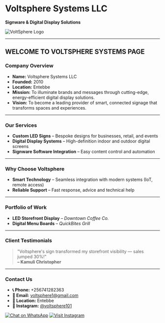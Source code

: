 # Voltsphere Systems LLC

**Signware & Digital Display Solutions**

![VoltSphere Logo](https://iili.io/3iKFfkX.jpg)

---

## WELCOME TO VOLTSPHERE SYSTEMS PAGE

### Company Overview

- **Name:** Voltsphere Systems LLC  
- **Founded:** 2010  
- **Location:** Entebbe  
- **Mission:** To illuminate brands and messages through cutting-edge, energy-efficient digital display solutions.  
- **Vision:** To become a leading provider of smart, connected signage that transforms spaces and experiences.  

---

### Our Services

- **Custom LED Signs** – Bespoke designs for businesses, retail, and events  
- **Digital Display Systems** – High-definition indoor and outdoor digital screens  
- **Signware Software Integration** – Easy content control and automation  

---

### Why Choose Voltsphere

- **Smart Technology** – Seamless integration with modern systems (IoT, remote access)  
- **Reliable Support** – Fast response, advice and technical help  

---

### Portfolio of Work

- **LED Storefront Display** – *Downtown Coffee Co.*  
- **Digital Menu Boards** – *QuickBites Grill*  

---

### Client Testimonials

> "Voltsphere's sign transformed my storefront visibility — sales jumped 30%!"  
> **– Kamuli Christopher**

---

### Contact Us

- **📞 Phone:** +256741282363  
- **📧 Email:** voltsphere1@gmail.com  
- **📍 Location:** Entebbe  
- **📸 Instagram:** [@voltsphere101](https://www.instagram.com/voltsphere101)

[![Chat on WhatsApp](https://img.shields.io/badge/Chat%20on-WhatsApp-25D366?style=for-the-badge&logo=whatsapp&logoColor=white)](https://wa.me/256741282363)
[![Visit Instagram](https://img.shields.io/badge/Follow-Instagram-E4405F?style=for-the-badge&logo=instagram&logoColor=white)](https://www.instagram.com/voltsphere101)



